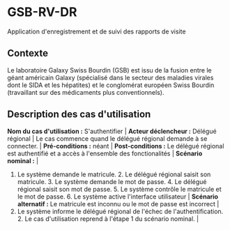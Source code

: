 # GSB-RV-DR
Application d'enregistrement et de suivi des rapports de visite
## Contexte
Le laboratoire Galaxy Swiss Bourdin (GSB) est issu de la fusion entre le géant américain Galaxy (spécialisé dans le secteur des maladies virales dont le SIDA et les hépatites) et le conglomérat européen Swiss Bourdin (travaillant sur des médicaments plus conventionnels).
## Description des cas d'utilisation
**Nom du cas d'utilisation :** S'authentifier |
**Acteur déclencheur :** Délégué régional | 
Le cas commence quand le délégué régional demande à se connecter. | 
**Pré-conditions :** néant | 
**Post-conditions :** Le délégué régional est authentifié et a accès à l'ensemble des fonctionalités |
**Scénario nominal :** | 
1. Le système demande le matricule. 2. Le délégué régional saisit son matricule. 3. Le système demande le mot de passe. 4. Le délégué régional saisit son mot de passe. 5. Le système contrôle le matricule et le mot de passe. 6. Le système active l'interface utilisateur | 
**Scénario alternatif :** Le matricule est inconnu ou le mot de passe est incorrect |
1. Le système informe le délégué régional de l'échec de l'authentification. 2. Le cas d'utilisation reprend à l'étape 1 du scénario nominal. |
